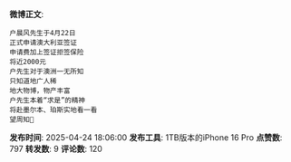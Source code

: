**微博正文**: 
```
户晨风先生于4月22日
正式申请澳大利亚签证
申请费加上签证拒签保险
将近2000元
户先生对于澳洲一无所知
只知道地广人稀
地大物博，物产丰富
户先生本着“求是”的精神
将赴墨尔本、珀斯实地看一看
望周知🙏
```
**发布时间**: 2025-04-24 18:06:00
**发布工具**: 1TB版本的iPhone 16 Pro
**点赞数**: 797
**转发数**: 9
**评论数**: 120
